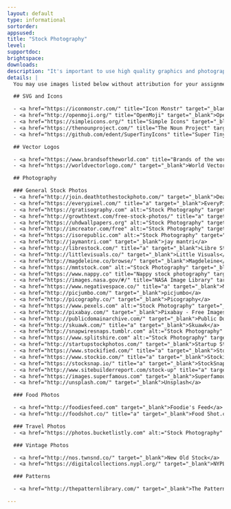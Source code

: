 ```yaml
---
layout: default
type: informational
sortorder:
appsused:
title: "Stock Photography"
level: 
supportdoc:
brightspace: 
downloads:
description: "It's important to use high quality graphics and photography in your design projects. These sites are offered to students as sources for use in your school projects."
details: |
  You may use images listed below without attribution for your assignments. That said, if your teacher directs you to include attribution, please do so. What the teacher states in class is the law of the land.

  ## SVG and Icons

  - <a href="https://iconmonstr.com/" title="Icon Monstr" target="_blank">IconMonstr</a>
  - <a href="http://openmoji.org/" title="OpenMoji" target="_blank">OpenMoji</a>
  - <a href="https://simpleicons.org/" title="Simple Icons" target="_blank">Simple Icons</a>
  - <a href="https://thenounproject.com/" title="The Noun Project" target="_blank">The Noun Project</a>
  - <a href="https://github.com/edent/SuperTinyIcons" title="Super Tiny Icons" target="_blank">Super Tiny Icons</a>

  ## Vector Logos

  - <a href="https://www.brandsoftheworld.com" title="Brands of the world" target="_blank">Brands of the World</a>
  - <a href="https://worldvectorlogo.com/" target="_blank">World Vector Logo — Brand logos free to download</a>

  ## Photography

  ### General Stock Photos
  - <a href="http://join.deathtothestockphoto.com/" target="_blank">Death to the Stock Photo</a>
  - <a href="https://everypixel.com/" title="a" target="_blank">EveryPixel</a>
  - <a href="https://gratisography.com" alt:="Stock Photography" target="_blank">Gratisography</a>
  - <a href="http://growthtext.com/free-stock-photos/" title="a" target="_blank">Growth Text</a>
  - <a href="https://uhdwallpapers.org" alt:="Stock Photography" target="_blank">HD Wallpapers</a>
  - <a href="http://imcreator.com/free" alt:="Stock Photography" target="_blank">IM Free</a>
  - <a href="https://isorepublic.com" alt:="Stock Photography" target="_blank">ISO Republic</a>
  - <a href="http://jaymantri.com" target="_blank">jay mantri</a>
  - <a href="http://librestock.com/" title="a" target="_blank">Libre Stock</a>
  - <a href="http://littlevisuals.co/" target="_blank">Little Visuals</a>
  - <a href="http://magdeleine.co/browse/" target="_blank">Magdeleine</a>
  - <a href="https://mmtstock.com" alt:="Stock Photography" target="_blank">MMT Stock</a>
  - <a href="https://www.nappy.co" title="Nappy stock photography" target="_blank">Nappy</a>
  - <a href="https://images.nasa.gov/#/" title="NASA Image Library" target="_blank">NASA Image Library</a>
  - <a href="https://www.negativespace.co/" title="a" target="_blank">Negative Space.co</a>
  - <a href="http://picjumbo.com/" target="_blank">picjumbo</a>
  - <a href="http://picography.co/" target="_blank">Picography</a>
  - <a href="https://www.pexels.com" alt:="Stock Photography" target="_blank">Pexels</a>
  - <a href="http://pixabay.com/" target="_blank">Pixabay - Free Images</a>
  - <a href="http://publicdomainarchive.com/" target="_blank">Public Domain Images</a>
  - <a href="http://skuawk.com/" title="a" target="_blank">Skuawk</a>
  - <a href="http://snapwiresnaps.tumblr.com" alt:="Stock Photography" target="_blank">Snapwire Snaps</a>
  - <a href="https://www.splitshire.com" alt:="Stock Photography" target="_blank">SplitShire</a>
  - <a href="http://startupstockphotos.com/" target="_blank">Startup Stock Photos</a>
  - <a href="https://www.stockified.com/" title="a" target="_blank">Stockified</a>
  - <a href="https://www.stockio.com/" title="a" target="_blank">Stockio</a>
  - <a href="https://stocksnap.io/" title="a" target="_blank">StockSnap</a>
  - <a href="http://www.sitebuilderreport.com/stock-up" title="a" target="_blank">Stock Up</a>
  - <a href="https://images.superfamous.com" target="_blank">Superfamous Images</a>
  - <a href="http://unsplash.com/" target="_blank">Unsplash</a>

  ### Food Photos

  - <a href="http://foodiesfeed.com" target="_blank">Foodie's Feed</a>
  - <a href="http://foodshot.co/" title="a" target="_blank">Food Shot.co</a>

  ### Travel Photos
  - <a href="https://photos.bucketlistly.com" alt:="Stock Photography" target="_blank">BucketListly</a> - Travel Photos

  ### Vintage Photos

  - <a href="http://nos.twnsnd.co/" target="_blank">New Old Stock</a>
  - <a href="https://digitalcollections.nypl.org/" target="_blank">NYPL Digital Collections</a>

  ### Patterns

  - <a href="http://thepatternlibrary.com/" target="_blank">The Pattern Library</a>

---
```

